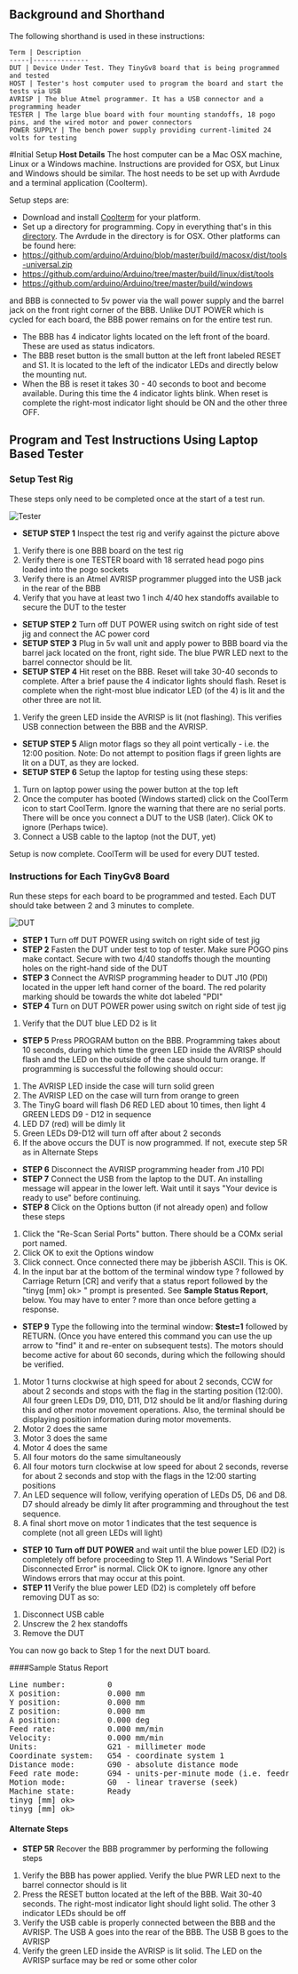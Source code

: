 ## Background and Shorthand
The following shorthand is used in these instructions:

	Term | Description
	-----|--------------
	DUT | Device Under Test. They TinyGv8 board that is being programmed and tested
	HOST | Tester's host computer used to program the board and start the tests via USB
	AVRISP | The blue Atmel programmer. It has a USB connector and a programming header
	TESTER | The large blue board with four mounting standoffs, 18 pogo pins, and the wired motor and power connectors
	POWER SUPPLY | The bench power supply providing current-limited 24 volts for testing

#Initial Setup
**Host Details**
The host computer can be a Mac OSX machine, Linux or a Windows machine. Instructions are provided for OSX, but Linux and Windows should be similar. The host needs to be set up with Avrdude and a terminal application (Coolterm). 

Setup steps are:
* Download and install [Coolterm](http://freeware.the-meiers.org/) for your platform.
* Set up a directory for programming. Copy in everything that's in this [directory](https://www.dropbox.com/sh/a98g2zxpqbqt6nb/AACiT2CrDZeA-4hcnr1e7wdqa). The Avrdude in the directory is for OSX. Other platforms can be found here:
 * https://github.com/arduino/Arduino/blob/master/build/macosx/dist/tools-universal.zip
 * https://github.com/arduino/Arduino/tree/master/build/linux/dist/tools
 * https://github.com/arduino/Arduino/tree/master/build/windows

and BBB is connected to 5v power via the wall power supply and the barrel jack on the front right corner of the BBB. Unlike DUT POWER which is cycled for each board, the BBB power remains on for the entire test run.
* The BBB has 4 indicator lights located on the left front of the board. These are used as status indicators.
* The BBB reset button is the small button at the left front labeled RESET and S1. It is located to the left of the indicator LEDs and directly below the mounting nut. 
* When the BB is reset it takes 30 - 40 seconds to boot and become available. During this time the 4 indicator lights blink. When reset is complete the right-most indicator light should be ON and the other three OFF.

## Program and Test Instructions Using Laptop Based Tester
### Setup Test Rig 

These steps only need to be completed once at the start of a test run. 

![Tester](http://farm6.staticflickr.com/5329/9458736352_65e87354f9_b_d.jpg)

* **SETUP STEP 1** Inspect the test rig and verify against the picture above
 1. Verify there is one BBB board on the test rig
 1. Verify there is one TESTER board with 18 serrated head pogo pins loaded into the pogo sockets
 1. Verify there is an Atmel AVRISP programmer plugged into the USB jack in the rear of the BBB
 1. Verify that you have at least two 1 inch 4/40 hex standoffs available to secure the DUT to the tester
* **SETUP STEP 2** Turn off DUT POWER using switch on right side of test jig and connect the AC power cord
* **SETUP STEP 3** Plug in 5v wall unit and apply power to BBB board via the barrel jack located on the front, right side. The blue PWR LED next to the barrel connector should be lit.
* **SETUP STEP 4** Hit reset on the BBB. Reset will take 30-40 seconds to complete. After a brief pause the 4 indicator lights should flash. Reset is complete when the right-most blue indicator LED (of the 4) is lit and the other three are not lit.
 1. Verify the green LED inside the AVRISP is lit (not flashing). This verifies USB connection between the BBB and the AVRISP.
* **SETUP STEP 5** Align motor flags so they all point vertically - i.e. the 12:00 position. Note: Do not attempt to position flags if green lights are lit on a DUT, as they are locked.
* **SETUP STEP 6** Setup the laptop for testing using these steps:
 1. Turn on laptop power using the power button at the top left 
 1. Once the computer has booted (Windows started) click on the CoolTerm icon to start CoolTerm. Ignore the warning that there are no serial ports. There will be once you connect a DUT to the USB (later). Click OK to ignore (Perhaps twice).
 1. Connect a USB cable to the laptop (not the DUT, yet)

Setup is now complete. CoolTerm will be used for every DUT tested.

### Instructions for Each TinyGv8 Board
Run these steps for each board to be programmed and tested. Each DUT should take between 2 and 3 minutes to complete.

![DUT](http://farm4.staticflickr.com/3783/9458735036_caa7efb156_b_d.jpg)

* **STEP 1** Turn off DUT POWER using switch on right side of test jig
* **STEP 2** Fasten the DUT under test to top of tester. Make sure POGO pins make contact. Secure with two 4/40 standoffs though the mounting holes on the right-hand side of the DUT
* **STEP 3** Connect the AVRISP programming header to DUT J10 (PDI) located in the upper left hand corner of the board. The red polarity marking should be towards the white dot labeled "PDI"
* **STEP 4** Turn on DUT POWER power using switch on right side of test jig
 1. Verify that the DUT blue LED D2 is lit 
* **STEP 5** Press PROGRAM button on the BBB. Programming takes about 10 seconds, during which time the green LED inside the AVRISP should flash and the LED on the outside of the case should turn orange. If programming is successful the following should occur:
 1. The AVRISP LED inside the case will turn solid green
 1. The AVRISP LED on the case will turn from orange to green
 1. The TinyG board will flash D6 RED LED about 10 times, then light 4 GREEN LEDS D9 - D12 in sequence
 1. LED D7 (red) will be dimly lit
 1. Green LEDs D9-D12 will turn off after about 2 seconds
 1. If the above occurs the DUT is now programmed. If not, execute step 5R as in Alternate Steps
* **STEP 6** Disconnect the AVRISP programming header from J10 PDI 
* **STEP 7** Connect the USB from the laptop to the DUT. An installing message will appear in the lower left. Wait until it says "Your device is ready to use" before continuing.
* **STEP 8** Click on the Options button (if not already open) and follow these steps
 1. Click the "Re-Scan Serial Ports" button. There should be a COMx serial port named.
 1. Click OK to exit the Options window
 1. Click connect. Once connected there may be jibberish ASCII. This is OK.
 1. In the input bar at the bottom of the terminal window type ? followed by Carriage Return [CR] and verify that a status report followed by the "tinyg [mm] ok> " prompt is presented. See **Sample Status Report**, below. You may have to enter ? more than once before getting a response.
* **STEP 9** Type the following into the terminal window: **$test=1** followed by RETURN. (Once you have entered this command you can use the up arrow to "find" it and re-enter on subsequent tests). The motors should become active for about 60 seconds, during which the following should be verified.
 1. Motor 1 turns clockwise at high speed for about 2 seconds, CCW for about 2 seconds and stops with the flag in the starting position (12:00). All four green LEDs D9, D10, D11, D12 should be lit and/or flashing during this and other motor movement operations. Also, the terminal should be displaying position information during motor movements.
 1. Motor 2 does the same
 1. Motor 3 does the same
 1. Motor 4 does the same
 1. All four motors do the same simultaneously
 1. All four motors turn clockwise at low speed for about 2 seconds, reverse for about 2 seconds and stop with the flags in the 12:00 starting positions
 1. An LED sequence will follow, verifying operation of LEDs D5, D6 and D8. D7 should already be dimly lit after programming and throughout the test sequence.
 1. A final short move on motor 1 indicates that the test sequence is complete (not all green LEDs will light)
* **STEP 10** **Turn off DUT POWER** and wait until the blue power LED (D2) is completely off before proceeding to Step 11. A Windows "Serial Port Disconnected Error" is normal. Click OK to ignore. Ignore any other Windows errors that may occur at this point.
* **STEP 11** Verify the blue power LED (D2) is completely off before removing DUT as so:
 1. Disconnect USB cable
 1. Unscrew the 2 hex standoffs
 1. Remove the DUT

You can now go back to Step 1 for the next DUT board.

####Sample Status Report
<pre>
Line number:         0
X position:          0.000 mm
Y position:          0.000 mm
Z position:          0.000 mm
A position:          0.000 deg
Feed rate:           0.000 mm/min
Velocity:            0.000 mm/min
Units:               G21 - millimeter mode
Coordinate system:   G54 - coordinate system 1
Distance mode:       G90 - absolute distance mode
Feed rate mode:      G94 - units-per-minute mode (i.e. feedrate mode)
Motion mode:         G0  - linear traverse (seek)
Machine state:       Ready
tinyg [mm] ok> 
tinyg [mm] ok> 
</pre>

#### Alternate Steps

* **STEP 5R** Recover the BBB programmer by performing the following steps
 1. Verify the BBB has power applied. Verify the blue PWR LED next to the barrel connector should is lit
 1. Press the RESET button located at the left of the BBB. Wait 30-40 seconds. The right-most indicator light should light solid. The other 3 indicator LEDs should be off
 1. Verify the USB cable is properly connected between the BBB and the AVRISP. The USB A goes into the rear of the BBB. The USB B goes to the AVRISP
 1. Verify the green LED inside the AVRISP is lit solid. The LED on the AVRISP surface may be red or some other color